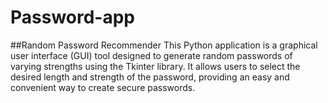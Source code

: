 # Password-app
##Random Password Recommender
This Python application is a graphical user interface (GUI) tool designed to generate random passwords of varying strengths using the Tkinter library. It allows users to select the desired length and strength of the password, providing an easy and convenient way to create secure passwords.
